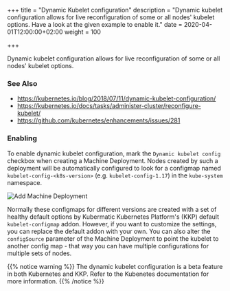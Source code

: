 +++
title = "Dynamic Kubelet configuration"
description = "Dynamic kubelet configuration allows for live reconfiguration of some or all nodes' kubelet options. Have a look at the given example to enable it."
date = 2020-04-01T12:00:00+02:00
weight = 100

+++

Dynamic kubelet configuration allows for live reconfiguration of some or all nodes' kubelet options.

### See Also
* https://kubernetes.io/blog/2018/07/11/dynamic-kubelet-configuration/</li>
* https://kubernetes.io/docs/tasks/administer-cluster/reconfigure-kubelet/</li>
* https://github.com/kubernetes/enhancements/issues/281</li>

### Enabling

To enable dynamic kubelet configuration, mark the `Dynamic kubelet config` checkbox when creating a Machine Deployment. Nodes created by such a deployment will be automatically configured to look for a configmap named `kubelet-config-<k8s-version>` (e.g. `kubelet-config-1.17`) in the `kube-system` namespace.

![Add Machine Deployment](/img/kubermatic/v2.18/ui/md_add.png?classes=shadow,border "Add Machine Deployment")

Normally these configmaps for different versions are created with a set of healthy default options by Kubermatic Kubernetes Platform's (KKP) default `kubelet-configmap` addon. However, if you want to customize the settings, you can replace the default addon with your own. You can also alter the `configSource` parameter of the Machine Deployment to point the kubelet to another config map - that way you can have multiple configurations for multiple sets of nodes.

{{% notice warning %}}
The dynamic kubelet configuration is a beta feature in both Kubernetes and KKP. Refer to the Kubenetes documentation for more information.
{{% /notice %}}
